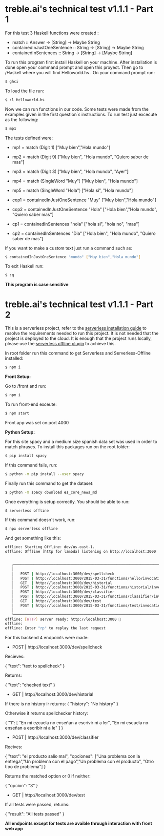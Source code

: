 # treble.ai's technical test v1.1.1 - Part 1
For this test 3 Haskell functions were created :
- match :: Answer -> [String] -> Maybe String
- containedInJustOneSentence :: String -> [String] -> Maybe String
- containedInSentences :: String -> [String] -> [Maybe String]

To run this program first install Haskell on your machine. After installation is done open your command prompt and open this proyect. Then go to /Haskell where you will find
Helloworld.hs . On your command prompt run:
```bash
$ ghci
```

To load the file run:

```bash
$ :l Helloworld.hs
```
Now we can run functions in our code. Some tests were made from the examples given in the first question´s instructions. To run test just excecute as the following:
```bash
$ mp1
```
The tests defined were:
- mp1 = match (Digit 1) ["Muy bien","Hola mundo"]
- mp2 = match (Digit 9) ["Muy bien", "Hola mundo", "Quiero saber de mas"]
- mp3 = match (Digit 3) ["Muy bien", "Hola mundo", "Ayer"]
- mp4 = match (SingleWord "Muy") ["Muy bien", "Hola mundo"]
- mp5 = match (SingleWord "Hola") ["Hola si", "Hola mundo"]

- cop1 = containedInJustOneSentence "Muy" ["Muy bien","Hola mundo"]
- cop2 = containedInJustOneSentence "Hola" ["Hola bien","Hola mundo", "Quiero saber mas"]

- cp1 = containedInSentences "hola" ["hola si", "hola no", "mas"]
- cp2 = containedInSentences "Dia" ["Hola bien", "Hola mundo", "Quiero saber de mas"]

If you want to make a custom text just run a command such as:
```bash
$ containedInJustOneSentence "mundo" ["Muy bien","Hola mundo"]
```
To exit Haskell run:
```bash
$ :q
```

**This program is case sensitive**

# treble.ai's technical test v1.1.1 - Part 2

This is a serverless project, refer to the [serverless installation guide](https://www.serverless.com/framework/docs/providers/aws/guide/installation/) to resolve the requirements needed to run this project. It is not needed that the project is deployed to the cloud. It is enough that the project runs locally, please use the [serverless offline plugin](https://www.npmjs.com/package/serverless-offline) to achieve this.

In root folder run this command to get Serverless and Serverless-Offline installed:
```bash
$ npm i
```
**Front Setup:**

Go to /front and run:
```bash
$ npm i
```
To run front-end exceute:
```bash
$ npm start
```

Front app was set on port 4000

**Python Setup:**

For this site spacy and a medium size spanish data set was used in order to match phrases. To install this packages run on the root folder:
```bash
$ pip install spacy
```
If this command fails, run:
```bash
$ python -m pip install --user spacy
```
Finally run this command to get the dataset:
```bash
$ python -m spacy download es_core_news_md
```
Once everything is setup correctly. You should be able to run:


```bash
$ serverless offline
```
If this command doesn´t work, run:
```bash
$ npx serverless offline
```
And get something like this:

```bash
offline: Starting Offline: dev/us-east-1.
offline: Offline [http for lambda] listening on http://localhost:3000


   ┌──────────────────────────────────────────────────────────────────────────────┐
   │                                                                              │
   │   POST | http://localhost:3000/dev/spellcheck                                │
   │   POST | http://localhost:3000/2015-03-31/functions/hello/invocations        │
   │   GET  | http://localhost:3000/dev/historial                                 │
   │   POST | http://localhost:3000/2015-03-31/functions/historial/invocations    │
   │   POST | http://localhost:3000/dev/classifier                                │
   │   POST | http://localhost:3000/2015-03-31/functions/classifier/invocations   │
   │   GET  | http://localhost:3000/dev/test                                      │
   │   POST | http://localhost:3000/2015-03-31/functions/test/invocations         │
   │                                                                              │
   └──────────────────────────────────────────────────────────────────────────────┘
offline: [HTTP] server ready: http://localhost:3000 🚀
offline:
offline: Enter "rp" to replay the last request

```

For this backend 4 endpoints were made:
- POST | http://localhost:3000/dev/spellcheck

Recieves:

{
    "text": "text to spellcheck"
}

Returns: 

{
    "text": "checked text"
}
   
- GET  | http://localhost:3000/dev/historial

If there is no history ir returns:
{
    "history": "No history"
}

Otherwise it returns spellchecker history:

{
    "1": [
        "En mi ezcuela no enseñan a escrivir ni a ler",
        "En mi escuela no enseñan a escribir ni a le"
    ]
}

- POST | http://localhost:3000/dev/classifier

Recives: 

{
    "text": "el producto salio mal",
    "opciones": ["Una problema con la entrega","Un problema con el pago","Un problema con el producto", "Otro tipo de problema"]
}

Returns the matched option or 0 if neither:

{
    "opcion": "3"
}

- GET  | http://localhost:3000/dev/test

If all tests were passed, returns:

{
    "result": "All tests passed"
}

**All endpoints except for tests are avaible through interaction with front web app**
